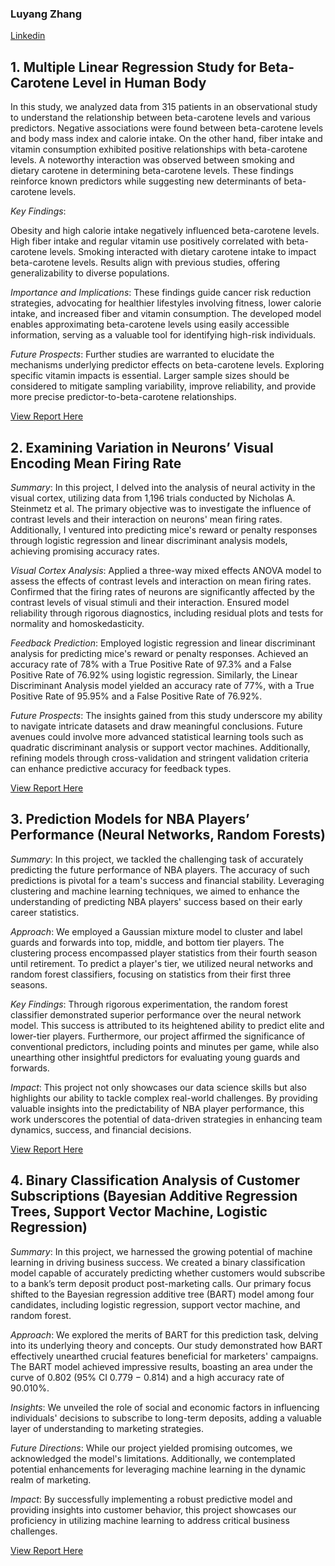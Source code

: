 ### Luyang Zhang
[Linkedin](linkedin.com/in/luyzh) 
## 1. Multiple Linear Regression Study for Beta-Carotene Level in Human Body 

In this study, we analyzed data from 315 patients in an observational study to understand the relationship between beta-carotene levels and various predictors. Negative associations were found between beta-carotene levels and body mass index and calorie intake. On the other hand, fiber intake and vitamin consumption exhibited positive relationships with beta-carotene levels. A noteworthy interaction was observed between smoking and dietary carotene in determining beta-carotene levels. These findings reinforce known predictors while suggesting new determinants of beta-carotene levels.

_Key Findings_:

Obesity and high calorie intake negatively influenced beta-carotene levels.
High fiber intake and regular vitamin use positively correlated with beta-carotene levels.
Smoking interacted with dietary carotene intake to impact beta-carotene levels.
Results align with previous studies, offering generalizability to diverse populations.

_Importance and Implications_:
These findings guide cancer risk reduction strategies, advocating for healthier lifestyles involving fitness, lower calorie intake, and increased fiber and vitamin consumption. The developed model enables approximating beta-carotene levels using easily accessible information, serving as a valuable tool for identifying high-risk individuals.

_Future Prospects_:
Further studies are warranted to elucidate the mechanisms underlying predictor effects on beta-carotene levels. Exploring specific vitamin impacts is essential. Larger sample sizes should be considered to mitigate sampling variability, improve reliability, and provide more precise predictor-to-beta-carotene relationships.

[View Report Here](https://github.com/luyang-zhang/Data-Science-Portfolio/blob/6786f7f8470c3a1a294646ae3020b0c2561f1ce1/1.%20Multiple%20Linear%20Regression.pdf)

## 2. Examining Variation in Neurons’ Visual Encoding Mean Firing Rate 

_Summary_:
In this project, I delved into the analysis of neural activity in the visual cortex, utilizing data from 1,196 trials conducted by Nicholas A. Steinmetz et al. The primary objective was to investigate the influence of contrast levels and their interaction on neurons' mean firing rates. Additionally, I ventured into predicting mice's reward or penalty responses through logistic regression and linear discriminant analysis models, achieving promising accuracy rates.

_Visual Cortex Analysis_:
Applied a three-way mixed effects ANOVA model to assess the effects of contrast levels and interaction on mean firing rates.
Confirmed that the firing rates of neurons are significantly affected by the contrast levels of visual stimuli and their interaction.
Ensured model reliability through rigorous diagnostics, including residual plots and tests for normality and homoskedasticity.

_Feedback Prediction_:
Employed logistic regression and linear discriminant analysis for predicting mice's reward or penalty responses.
Achieved an accuracy rate of 78% with a True Positive Rate of 97.3% and a False Positive Rate of 76.92% using logistic regression.
Similarly, the Linear Discriminant Analysis model yielded an accuracy rate of 77%, with a True Positive Rate of 95.95% and a False Positive Rate of 76.92%.

_Future Prospects_:
The insights gained from this study underscore my ability to navigate intricate datasets and draw meaningful conclusions. Future avenues could involve more advanced statistical learning tools such as quadratic discriminant analysis or support vector machines. Additionally, refining models through cross-validation and stringent validation criteria can enhance predictive accuracy for feedback types.

[View Report Here](https://github.com/luyang-zhang/Data-Science-Portfolio/blob/4b9d7cf88c919c6bffeb84d0606659278b3b23f9/Examining%20Variation%20in%20Neurons%E2%80%99%20Visual%20Encoding%20Mean%20Firing%20Rate.pdf)


## 3. Prediction Models for NBA Players’ Performance (Neural Networks, Random Forests)

_Summary_:
In this project, we tackled the challenging task of accurately predicting the future performance of NBA players. The accuracy of such predictions is pivotal for a team's success and financial stability. Leveraging clustering and machine learning techniques, we aimed to enhance the understanding of predicting NBA players' success based on their early career statistics.

_Approach_:
We employed a Gaussian mixture model to cluster and label guards and forwards into top, middle, and bottom tier players. The clustering process encompassed player statistics from their fourth season until retirement. To predict a player's tier, we utilized neural networks and random forest classifiers, focusing on statistics from their first three seasons.

_Key Findings_:
Through rigorous experimentation, the random forest classifier demonstrated superior performance over the neural network model. This success is attributed to its heightened ability to predict elite and lower-tier players. Furthermore, our project affirmed the significance of conventional predictors, including points and minutes per game, while also unearthing other insightful predictors for evaluating young guards and forwards.

_Impact_:
This project not only showcases our data science skills but also highlights our ability to tackle complex real-world challenges. By providing valuable insights into the predictability of NBA player performance, this work underscores the potential of data-driven strategies in enhancing team dynamics, success, and financial decisions.

[View Report Here](https://github.com/luyang-zhang/Data-Science-Portfolio/blob/ba952775c700f2812b2ac5c8a03be0bb2fcf1edd/STA%20221%20Final%20Project%20Report.pdf)


## 4. Binary Classification Analysis of Customer Subscriptions (Bayesian Additive Regression Trees, Support Vector Machine, Logistic Regression)

_Summary_:
In this project, we harnessed the growing potential of machine learning in driving business success. We created a binary classification model capable of accurately predicting whether customers would subscribe to a bank’s term deposit product post-marketing calls. Our primary focus shifted to the Bayesian regression additive tree (BART) model among four candidates, including logistic regression, support vector machine, and random forest.

_Approach_:
We explored the merits of BART for this prediction task, delving into its underlying theory and concepts. Our study demonstrated how BART effectively unearthed crucial features beneficial for marketers' campaigns. The BART model achieved impressive results, boasting an area under the curve of 0.802 (95% CI 0.779 − 0.814) and a high accuracy rate of 90.010%.

_Insights_:
We unveiled the role of social and economic factors in influencing individuals' decisions to subscribe to long-term deposits, adding a valuable layer of understanding to marketing strategies.

_Future Directions_:
While our project yielded promising outcomes, we acknowledged the model's limitations. Additionally, we contemplated potential enhancements for leveraging machine learning in the dynamic realm of marketing.

_Impact_:
By successfully implementing a robust predictive model and providing insights into customer behavior, this project showcases our proficiency in utilizing machine learning to address critical business challenges.

[View Report Here](https://github.com/luyang-zhang/Data-Science-Portfolio/blob/bc63fb3b6345d1be691401dd897a8eec53295e8e/Group_5_STA_208_Project.pdf)
